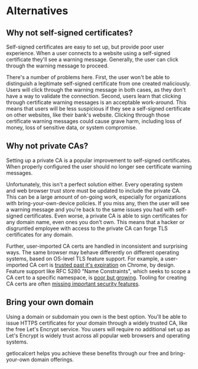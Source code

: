 # Alternatives

## Why not self-signed certificates?

Self-signed certificates are easy to set up, but provide poor user experience.
When a user connects to a website using a self-signed certificate they'll see a warning message.
Generally, the user can click through the warning message to proceed.

There's a number of problems here.
First, the user won't be able to distinguish a legitimate self-signed certificate from one created maliciously.
Users will click through the warning message in both cases, as they don't have a way to validate the connection.
Second, users learn that clicking through certificate warning messages is an acceptable work-around.
This means that users will be less suspicious if they see a self-signed certificate on other websites, like their bank's website.
Clicking through those certificate warning messages could cause grave harm, including loss of money, loss of sensitive data, or system compromise.

## Why not private CAs?

Setting up a private CA is a popular improvement to self-signed certificates.
When properly configured the user should no longer see certificate warning messages.

Unfortunately, this isn't a perfect solution either.
Every operating system and web browser trust store must be updated to include the private CA.
This can be a large amount of on-going work, especially for organizations with bring-your-own-device policies.
If you miss any, then the user will see a warning message and you're back to the same issues you had with self-signed certificates.
Even worse, a private CA is able to sign certificates for any domain name, even ones you don't own.
This means that a hacker or disgruntled employee with access to the private CA can forge TLS certificates for any domain.

Further, user-imported CA certs are handled in inconsistent and surprising ways.
The same browser may behave differently on different operating systems, based on OS-level TLS feature support.
For example, a user-imported CA cert is [trusted past it's expiration](https://bugs.chromium.org/p/chromium/issues/detail?id=1072083&q=trust%20root%20expiration&can=2) on Chrome, by design.
Feature support like RFC 5280 "Name Constraints", which seeks to scope a CA cert to a specific namespace, is [poor but growing](https://netflixtechblog.com/bettertls-c9915cd255c0?gi=d6fcf982d4ac).
Tooling for creating CA certs are often [missing important security features](https://github.com/FiloSottile/mkcert/issues/302).

## Bring your own domain

Using a domain or subdomain you own is the best option.
You'll be able to issue HTTPS certificates for your domain through a widely trusted CA, like the free Let's Encrypt service.
You users will require no additional set up as Let's Encrypt is widely trust across all popular web browsers and operating systems.

getlocalcert helps you achieve these benefits through our free and bring-your-own domain offerings.

